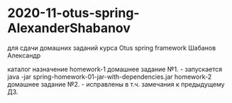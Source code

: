 # 2020-11-otus-spring-AlexanderShabanov
для сдачи домашних заданий курса Otus spring framework
Шабанов Александр

каталог		назначение
homework-1	домашнее задание №1. - запускается java -jar spring-homework-01-jar-with-dependencies.jar
homework-2	домашнее задание №2. - исправлены в т.ч. замечания к предыдущему ДЗ.